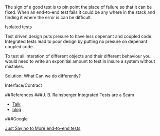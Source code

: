 The sign of a good test is to pin point the place of failure so that it can be fixed. When an end-to-end test fails it could be any where in the stack and finding it where the error is can be difficult. 

Isolated tests

Test driven design puts presure to have less depenant and coupled code.
Integrated tests lead to poor design by putting no presure on depenant coupled code.

To test all interation of different objects and their different behaviour you would need to write an exponitial amount to test in insure a system without mistakes.

Solution: What Can we do differently?

Interface/Contract

##References
###J. B. Rainsberger
Integrated Tests are a Scam 
* [Talk](https://vimeo.com/80533536)
* [blog](http://blog.thecodewhisperer.com/2010/10/16/integrated-tests-are-a-scam)

###Google

[Just Say no to More end-to-end tests](http://googletesting.blogspot.co.uk/2015/04/just-say-no-to-more-end-to-end-tests.html)
